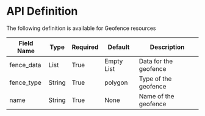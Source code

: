 # API Definition

The following definition is available for Geofence resources

Field Name | Type | Required | Default | Description
-- | -- | -- | -- | --
fence_data|List|True|Empty List|Data for the geofence
fence_type|String|True|polygon|Type of the geofence
name|String|True|None|Name of the geofence

